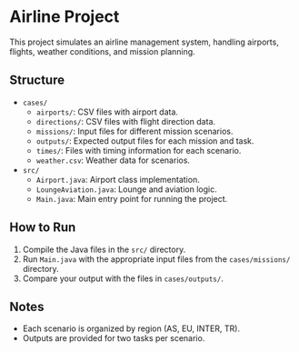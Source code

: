 # Airline Project

This project simulates an airline management system, handling airports, flights, weather conditions, and mission planning.

## Structure

- `cases/`
  - `airports/`: CSV files with airport data.
  - `directions/`: CSV files with flight direction data.
  - `missions/`: Input files for different mission scenarios.
  - `outputs/`: Expected output files for each mission and task.
  - `times/`: Files with timing information for each scenario.
  - `weather.csv`: Weather data for scenarios.
- `src/`
  - `Airport.java`: Airport class implementation.
  - `LoungeAviation.java`: Lounge and aviation logic.
  - `Main.java`: Main entry point for running the project.

## How to Run

1. Compile the Java files in the `src/` directory.
2. Run `Main.java` with the appropriate input files from the `cases/missions/` directory.
3. Compare your output with the files in `cases/outputs/`.

## Notes

- Each scenario is organized by region (AS, EU, INTER, TR).
- Outputs are provided for two tasks per scenario.